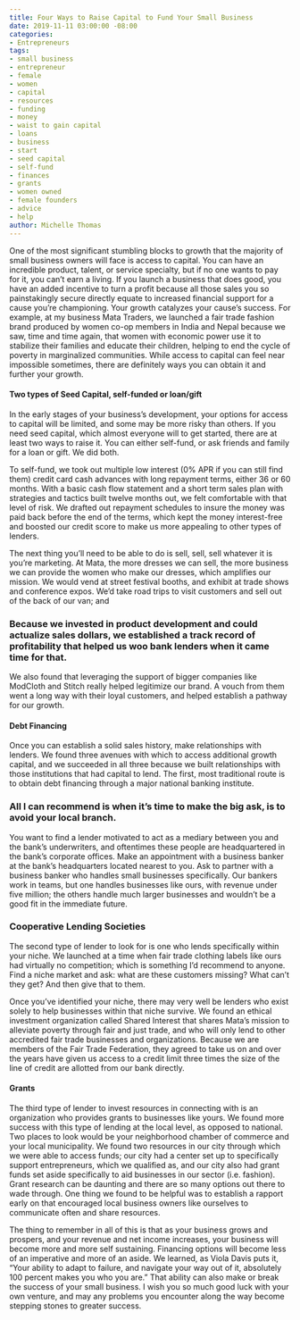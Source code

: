 ```yaml
---
title: Four Ways to Raise Capital to Fund Your Small Business
date: 2019-11-11 03:00:00 -08:00
categories:
- Entrepreneurs
tags:
- small business
- entrepreneur
- female
- women
- capital
- resources
- funding
- money
- waist to gain capital
- loans
- business
- start
- seed capital
- self-fund
- finances
- grants
- women owned
- female founders
- advice
- help
author: Michelle Thomas
---
```


One of the most significant stumbling blocks to growth that the majority of small business owners will face is access to capital. You can have an incredible product, talent, or service specialty, but if no one wants to pay for it, you can’t earn a living. If you launch a business that does good, you have an added incentive to turn a profit because all those sales you so painstakingly secure directly equate to increased financial support for a cause you’re championing. Your growth catalyzes your cause’s success. For example, at my business Mata Traders, we launched a fair trade fashion brand produced by women co-op members in India and Nepal because we saw, time and time again, that women with economic power use it to stabilize their families and educate their children, helping to end the cycle of poverty in marginalized communities. While access to capital can feel near impossible sometimes, there are definitely ways you can obtain it and further your growth.

#### Two types of Seed Capital, self-funded or loan/gift

In the early stages of your business’s development, your options for access to capital will be limited, and some may be more risky than others. If you need seed capital, which almost everyone will to get started, there are at least two ways to raise it. You can either self-fund, or ask friends and family for a loan or gift. We did both. 

To self-fund, we took out multiple low interest (0% APR if you can still find them) credit card cash advances with long repayment terms, either 36 or 60 months. With a basic cash flow statement and a short term sales plan with strategies and tactics built twelve months out, we felt comfortable with that level of risk. We drafted out repayment schedules to insure the money was paid back before the end of the terms, which kept the money interest-free and boosted our credit score to make us more appealing to other types of lenders.  

The next thing you’ll need to be able to do is sell, sell, sell whatever it is you’re marketing. At Mata, the more dresses we can sell, the more business we can provide the women who make our dresses, which amplifies our mission. We would vend at street festival booths, and exhibit at trade shows and conference expos. We’d take road trips to visit customers and sell out of the back of our van; and 

### Because we invested in product development and could actualize sales dollars, we established a track record of profitability that helped us woo bank lenders when it came time for that. 

We also found that leveraging the support of bigger companies like ModCloth and Stitch really helped legitimize our brand. A vouch from them went a long way with their loyal customers, and helped establish a pathway for our growth.

#### Debt Financing

Once you can establish a solid sales history, make relationships with lenders. We found three avenues with which to access additional growth capital, and we succeeded in all three because we built relationships with those institutions that had capital to lend. The first, most traditional route is to obtain debt financing through a major national banking institute. 

### All I can recommend is when it’s time to make the big ask, is to avoid your local branch. 

You want to find a lender motivated to act as a mediary between you and the bank’s underwriters, and oftentimes these people are headquartered in the bank’s corporate offices. Make an appointment with a business banker at the bank’s headquarters located nearest to you. Ask to partner with a business banker who handles small businesses specifically. Our bankers work in teams, but one handles businesses like ours, with revenue under five million; the others handle much larger businesses and wouldn’t be a good fit in the immediate future.   

### Cooperative Lending Societies

The second type of lender to look for is one who lends specifically within your niche. We launched at a time when fair trade clothing labels like ours had virtually no competition; which is something I’d recommend to anyone. Find a niche market and ask: what are these customers missing? What can’t they get? And then give that to them. 

Once you’ve identified your niche, there may very well be lenders who exist solely to help businesses within that niche survive. We found an ethical investment organization called Shared Interest that shares Mata’s mission to alleviate poverty through fair and just trade, and who will only lend to other accredited fair trade businesses and organizations. Because we are members of the Fair Trade Federation, they agreed to take us on and over the years have given us access to a credit limit three times the size of the line of credit are allotted from our bank directly. 

#### Grants

The third type of lender to invest resources in connecting with is an organization who provides grants to businesses like yours. We found more success with this type of lending at the local level, as opposed to national. Two places to look would be your neighborhood chamber of commerce and your local municipality. We found two resources in our city through which we were able to access funds; our city had a center set up to specifically support entrepreneurs, which we qualified as, and our city also had grant funds set aside specifically to aid businesses in our sector (i.e. fashion). Grant research can be daunting and there are so many options out there to wade through. One thing we found to be helpful was to establish a rapport early on that encouraged local business owners like ourselves to communicate often and share resources.

The thing to remember in all of this is that as your business grows and prospers, and your revenue and net income increases, your business will become more and more self sustaining. Financing options will become less of an imperative and more of an aside. We learned, as Viola Davis puts it, “Your ability to adapt to failure, and navigate your way out of it, absolutely 100 percent makes you who you are.” That ability can also make or break the success of your small business. I wish you so much good luck with your own venture, and may any problems you encounter along the way become stepping stones to greater success.
